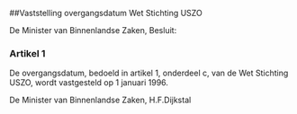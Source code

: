 <meta http-equiv='Content-Type' content='text/html; charset=utf-8' />

##Vaststelling overgangsdatum Wet Stichting USZO

De Minister van Binnenlandse Zaken,   Besluit:    

### Artikel  1  

De overgangsdatum, bedoeld in artikel 1, onderdeel c, van de Wet Stichting USZO, wordt vastgesteld op 1 januari 1996.  

De 
Minister van Binnenlandse Zaken, 
H.F.Dijkstal    
